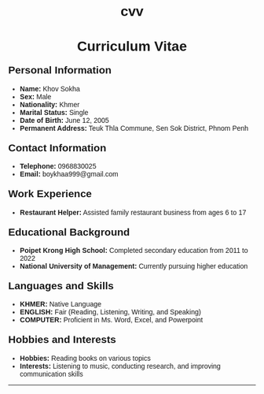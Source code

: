 # cvv
<!DOCTYPE html>
<html>
<head>
  <title>Curriculum Vitae - Khov Sokha</title>
  <style>
    body {
      font-family: Arial, sans-serif;
    }
    h1 {
      text-align: center;
    }
    h2 {
      margin-top: 20px;
    }
    table {
      margin-bottom: 20px;
      width: 100%;
    }
    th, td {
      padding: 8px;
      border: 1px solid black;
    }
  </style>
</head>
<body>
  <h1>Curriculum Vitae</h1>
  
  <h2>Personal Information</h2>


  <ul>
    <li><strong>Name:</strong> Khov Sokha</li>
    <li><strong>Sex:</strong> Male</li>
    <li><strong>Nationality:</strong> Khmer</li>
    <li><strong>Marital Status:</strong> Single</li>
    <li><strong>Date of Birth:</strong> June 12, 2005</li>
    <li><strong>Permanent Address:</strong> Teuk Thla Commune, Sen Sok District, Phnom Penh</li>
  </ul>
  
  <h2>Contact Information</h2>


  <ul>
    <li><strong>Telephone:</strong> 0968830025</li>
    <li><strong>Email:</strong> boykhaa999@gmail.com</li>
  </ul>
  
  <h2>Work Experience</h2>
  <ul>
    <li><strong>Restaurant Helper:</strong> Assisted family restaurant business from ages 6 to 17</li>
  </ul>
  
  <h2>Educational Background</h2>
  <ul>
    <li><strong>Poipet Krong High School:</strong> Completed secondary education from 2011 to 2022</li>
    <li><strong>National University of Management:</strong> Currently pursuing higher education</li>
  </ul>
  
  <h2>Languages and Skills</h2>


  <ul>
    <li><strong>KHMER:</strong> Native Language</li>
    <li><strong>ENGLISH:</strong> Fair (Reading, Listening, Writing, and Speaking)</li>
    <li><strong>COMPUTER:</strong> Proficient in Ms. Word, Excel, and Powerpoint</li>
  </ul>
  
  <h2>Hobbies and Interests</h2>


  <ul>
    <li><strong>Hobbies:</strong> Reading books on various topics</li>
    <li><strong>Interests:</strong> Listening to music, conducting research, and improving communication skills</li>
  </ul>
  
  <hr>
  
</body>
</html>
